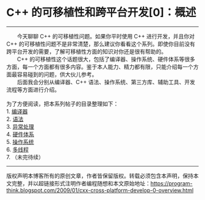 # C++ 的可移植性和跨平台开发[0]：概述 

-----

<div class="post-body entry-content">
　　今天聊聊 C++ 的可移植性问题。如果你平时使用 C++ 进行开发，并且你对 C++ 的可移植性问题不是非常清楚，那么建议你看看这个系列。即使你目前没有跨平台开发的需要，了解可移植性方面的知识对你还是很有帮助的。<a name="more"></a><br/>
　　C++ 的可移植性这个话题很大，包括了编译器、操作系统、硬件体系等很多方面，每一个方面都有很多内容。鉴于本人能力、精力都有限，只能介绍每一个方面最容易碰到的问题，供大伙儿参考。<br/>
　　后面我会分别从编译器、C++ 语法、操作系统、第三方库、辅助工具、开发流程等方面进行介绍。<br/>
<a name="index"> </a><br/>
为了方便阅读，把本系列帖子的目录整理如下：<br/>
1. <a href="../../2009/01/cxx-cross-platform-develop-1-compiler.md">编译器</a><br/>
2. <a href="../../2009/01/cxx-cross-platform-develop-2-language.md">语法</a><br/>
3. <a href="../../2009/01/cxx-cross-platform-develop-3-exception.md">异常处理</a><br/>
4. <a href="../../2009/01/cxx-cross-platform-develop-4-hardware.md">硬件体系</a><br/>
5. <a href="../../2009/02/cxx-cross-platform-develop-5-os.md">操作系统</a><br/>
6. <a href="../../2009/04/cxx-cross-platform-develop-6-thread.md">多线程</a><br/>
7. （未完待续）
</div>


------------------------------------------------

版权声明本博客所有的原创文章，作者皆保留版权。转载必须包含本声明，保持本文完整，并以超链接形式注明作者编程随想和本文原始地址：https://program-think.blogspot.com/2009/01/cxx-cross-platform-develop-0-overview.html

